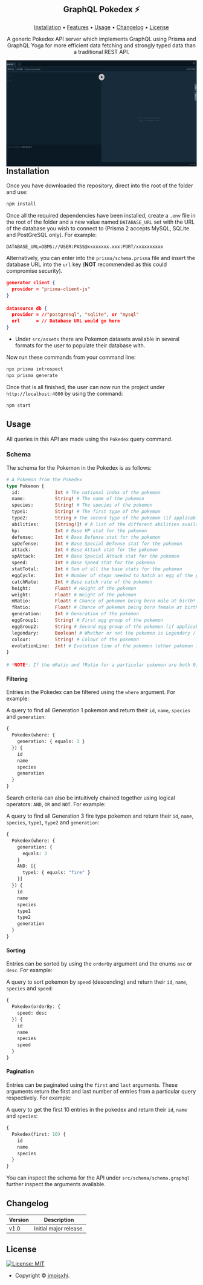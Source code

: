 <h2 align="center"> GraphQL Pokedex ⚡ </h2>

<p align="center">
  <a href="#installation">Installation</a> •
  <a href="#features">Features</a> •
  <a href="#usage">Usage</a> •
	<a href="#changelog">Changelog</a> •
  <a href="#license">License</a>
</p>

<p align="center">
A generic Pokedex API server which implements GraphQL using Prisma and GraphQL Yoga for more efficient data fetching and strongly typed data than a traditional REST API.
</p>

<img align="right" src="./src/assets/preview.gif?raw=true" height="280">

## Installation
Once you have downloaded the repository, direct into the root of the folder and use: 

```bash
npm install
```
Once all the required dependencies have been installed, create a `.env` file in the root of the folder and a new value named `DATABASE_URL` set with the URL of the database you wish to connect to (Prisma 2 accepts MySQL, SQLite and PostGreSQL only). For example:

```env
DATABASE_URL=DBMS://USER:PASS@xxxxxxxx.xxx:PORT/xxxxxxxxxx
```
Alternatively, you can enter into the `prisma/schema.prisma` file and insert the database URL into the `url` key (**NOT** recommended as this could compromise security).

```json
generator client {
  provider = "prisma-client-js"
}

datasource db {
  provider = //"postgresql", "sqlite", or "mysql" 
  url      = // Database URL would go here 
}
```
- Under `src/assets` there are Pokemon datasets available in several formats for the user to populate their database with.

Now run these commands from your command line:

```bash
npx prisma introspect
npx prisma generate
```
Once that is all finished, the user can now run the project under `http://localhost:4000` by using the command:

```bash
npm start
```

## Usage
All queries in this API are made using the `Pokedex` query command.

### Schema 
The schema for the Pokemon in the Pokedex is as follows:

```graphql
# A Pokemon from the Pokedex
type Pokemon {
  id:             Int # The national index of the pokemon
  name:           String! # The name of the pokemon
  species:        String! # The species of the pokemon
  type1:          String! # The first type of the pokemon
  type2:          String # The second type of the pokemon (if applicable)
  abilities:      [String!]! # A list of the different abilities available to the pokemon
  hp:             Int # Base HP stat for the pokemon
  defense:        Int # Base Defense stat for the pokemon
  spDefense:      Int # Base Special Defense stat for the pokemon
  attack:         Int # Base Attack stat for the pokemon
  spAttack:       Int # Base Special Attack stat for the pokemon
  speed:          Int # Base Speed stat for the pokemon
  statTotal:      Int # Sum of all the base stats for the pokemon
  eggCycle:       Int # Number of steps needed to hatch an egg of the pokemon
  catchRate:      Int # Base catch rate of the pokemon
  height:         Float! # Height of the pokemon
  weight:         Float! # Weight of the pokemon
  mRatio:         Float! # Chance of pokemon being born male at birth*
  fRatio:         Float! # Chance of pokemon being born female at birth*
  generation:     Int # Generation of the pokemon
  eggGroup1:      String! # First egg group of the pokemon
  eggGroup2:      String # Second egg group of the pokemon (if applicable)
  legendary:      Boolean! # Whether or not the pokemon is Legendary / Mythic
  colour:         String! # Colour of the pokemon
  evolutionLine:  Int! # Evolution line of the pokemon (other pokemon in the same evolution line have the same number)
}

# *NOTE*: If the mRatio and fRatio for a particular pokemon are both 0, then the pokemon is genderless
```

#### Filtering
Entries in the Pokedex can be filtered using the `where` argument. For example:

A query to find all Generation 1 pokemon and return their `id`, `name`, `species` and `generation`:
```graphql
{
  Pokedex(where: {
    generation: { equals: 1 }
  }) {
    id
    name
    species
    generation
  }
}
```

Search criteria can also be intuitively chained together using logical operators: `AND`, `OR` and `NOT`. For example:

A query to find all Generation 3 fire type pokemon and return their `id`, `name`, `species`, `type1`, `type2` and `generation`:
```graphql
{
  Pokedex(where: {
    generation: {
      equals: 3
    }
    AND: [{
      type1: { equals: "fire" }
    }]
  }) {
    id
    name
    species
    type1
    type2
    generation
  }
}
```

#### Sorting 
Entries can be sorted by using the `orderBy` argument and the enums `asc` or `desc`. For example:

A query to sort pokemon by `speed` (descending) and return their `id`, `name`, `species` and `speed`:
```graphql
{
  Pokedex(orderBy: {
    speed: desc
  }) {
    id
    name
    species
    speed
  }
}
```

#### Pagination
Entries can be paginated using the `first` and `last` arguments. These arguments return the first and last number of entries from a particular query respectively. For example: 

A query to get the first 10 entries in the pokedex and return their `id`, `name` and `species`:
```graphql
{
  Pokedex(first: 10) {
    id
    name
    species
  }
}
```

You can inspect the schema for the API under `src/schema/schema.graphql` further inspect the arguments available.

## Changelog
| Version                                                                                     | Description                                                                   |
| ------------------------------------------------------------------------------------------ | ----------------------------------------------------------------------------- |
| v1.0 | Initial major release.



## License

[![License: MIT](https://img.shields.io/badge/License-MIT-yellow.svg)](https://opensource.org/licenses/MIT)

- Copyright © [jmoisxhi](https://github.com/jmoisxhi).
